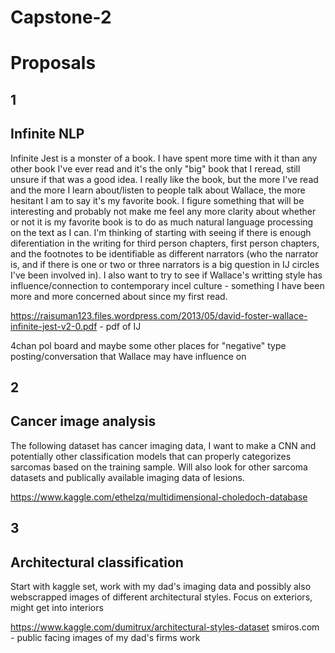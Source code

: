 # Capstone-2 
# Proposals

## 1
## Infinite NLP

Infinite Jest is a monster of a book. I have spent more time with it than any other book I've ever read and it's the only "big" book that I reread, still unsure if that was a good idea. I really like the book, but the more I've read and the more I learn about/listen to people talk about Wallace, the more hesitant I am to say it's my favorite book. I figure something that will be interesting and probably not make me feel any more clarity about whether or not it is my favorite book is to do as much natural language processing on the text as I can. I'm thinking of starting with seeing if there is enough diferentiation in the writing for third person chapters, first person chapters, and the footnotes to be identifiable as different narrators (who the narrator is, and if there is one or two or three narrators is a big question in IJ circles I've been involved in). I also want to try to see if Wallace's writting style has influence/connection to contemporary incel culture - something I have been more and more concerned about since my first read.

https://raisuman123.files.wordpress.com/2013/05/david-foster-wallace-infinite-jest-v2-0.pdf  - pdf of IJ

4chan pol board and maybe some other places for "negative" type posting/conversation that Wallace may have influence on

## 2
## Cancer image analysis

The following dataset has cancer imaging data, I want to make a CNN and potentially other classification models that can properly categorizes sarcomas based on the training sample. Will also look for other sarcoma datasets and publically available imaging data of lesions.

https://www.kaggle.com/ethelzq/multidimensional-choledoch-database

## 3
## Architectural classification

Start with kaggle set, work with my dad's imaging data and possibly also webscrapped images of different architectural styles. Focus on exteriors, might get into interiors

https://www.kaggle.com/dumitrux/architectural-styles-dataset
smiros.com - public facing images of my dad's firms work
